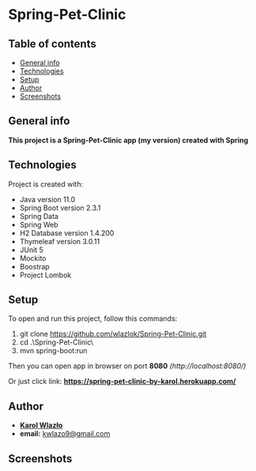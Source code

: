 # Spring-Pet-Clinic
## Table of contents
* [General info](#general-info)
* [Technologies](#technologies)
* [Setup](#setup)
* [Author](#author)
* [Screenshots](#screenshots)

## General info
**This project is a Spring-Pet-Clinic app (my version) created with Spring**

## Technologies
Project is created with:
* Java version 11.0
* Spring Boot version 2.3.1
* Spring Data
* Spring Web
* H2 Database version 1.4.200
* Thymeleaf version 3.0.11
* JUnit 5
* Mockito
* Boostrap
* Project Lombok 

## Setup
To open and run this project, follow this commands:
1. git clone https://github.com/wlazlok/Spring-Pet-Clinic.git
2. cd .\Spring-Pet-Clinic\
3. mvn spring-boot:run

Then you can open app in browser on port **8080** *(http://localhost:8080/)*

Or just click link: **https://spring-pet-clinic-by-karol.herokuapp.com/**

## Author
* **[Karol Wlazło](https://github.com/wlazlok)**
* **email:** kwlazo9@gmail.com

## Screenshots
